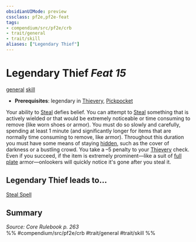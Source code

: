```yaml
---
obsidianUIMode: preview
cssclass: pf2e,pf2e-feat
tags:
- compendium/src/pf2e/crb
- trait/general
- trait/skill
aliases: ["Legendary Thief"]
---
```

# Legendary Thief  *Feat 15*  
[general](/rules/traits/general.md)  [skill](/rules/traits/skill.md)  

- **Prerequisites**: legendary in [Thievery](/compendium/skills.md#Thievery), [Pickpocket](/compendium/feats/pickpocket.md)

Your ability to [Steal](/rules/actions/steal.md) defies belief. You can attempt to [Steal](/rules/actions/steal.md) something that is actively wielded or that would be extremely noticeable or time consuming to remove (like worn shoes or armor). You must do so slowly and carefully, spending at least 1 minute (and significantly longer for items that are normally time consuming to remove, like armor). Throughout this duration you must have some means of staying [hidden](/rules/conditions.md#Hidden), such as the cover of darkness or a bustling crowd. You take a –5 penalty to your [Thievery](/compendium/skills.md#Thievery) check. Even if you succeed, if the item is extremely prominent—like a suit of [full plate](/compendium/equipment/items/full-plate.md) armor—onlookers will quickly notice it's gone after you steal it.

## Legendary Thief leads to...

[Steal Spell](/compendium/feats/steal-spell-apg.md)

## Summary

*Source: Core Rulebook p. 263*  
%% #compendium/src/pf2e/crb #trait/general #trait/skill %%